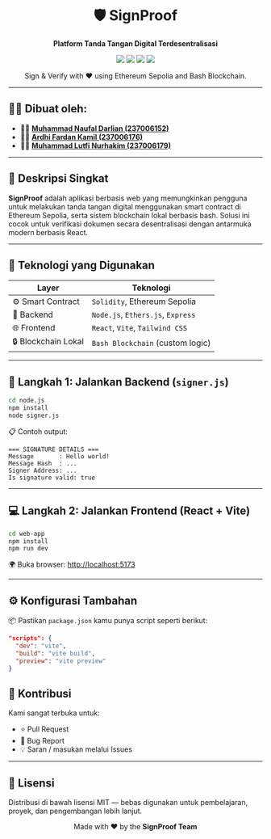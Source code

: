 <h1 align="center">🛡️ SignProof</h1>
<p align="center"><strong>Platform Tanda Tangan Digital Terdesentralisasi</strong></p>
<p align="center">
  <img src="https://img.shields.io/badge/React-v18-blue?style=flat&logo=react" />
  <img src="https://img.shields.io/badge/Solidity-SmartContract-black?style=flat&logo=ethereum" />
  <img src="https://img.shields.io/badge/Node.js-Backend-green?style=flat&logo=node.js" />
  <img src="https://img.shields.io/badge/Tailwind-CSS-38bdf8?style=flat&logo=tailwind-css" />
</p>

<p align="center">Sign & Verify with ❤️ using Ethereum Sepolia and Bash Blockchain.</p>

---

## 👨‍💻 Dibuat oleh:

- 🧑‍💻 [**Muhammad Naufal Darlian (237006152)**](https://github.com/le0nxD)
- 🧑‍💻 [**Ardhi Fardan Kamil (237006176)**](https://github.com/Kai2446-cmyk)
- 🧑‍💻 [**Muhammad Lutfi Nurhakim (237006179)**](https://github.com/Oxiliya)

---

## 📌 Deskripsi Singkat

**SignProof** adalah aplikasi berbasis web yang memungkinkan pengguna untuk melakukan tanda tangan digital menggunakan smart contract di Ethereum Sepolia, serta sistem blockchain lokal berbasis bash. Solusi ini cocok untuk verifikasi dokumen secara desentralisasi dengan antarmuka modern berbasis React.

---

## 🚀 Teknologi yang Digunakan

| Layer               | Teknologi                         |
| ------------------- | --------------------------------- |
| ⚙️ Smart Contract   | `Solidity`, Ethereum Sepolia      |
| 🧠 Backend          | `Node.js`, `Ethers.js`, `Express` |
| 🌐 Frontend         | `React`, `Vite`, `Tailwind CSS`   |
| 🔒 Blockchain Lokal | `Bash Blockchain` (custom logic)  |

---

## 🧪 Langkah 1: Jalankan Backend (`signer.js`)

```bash
cd node.js
npm install
node signer.js
```

📋 Contoh output:

```
=== SIGNATURE DETAILS ===
Message       : Hello world!
Message Hash  : ...
Signer Address: ...
Is signature valid: true
```

---

## 💻 Langkah 2: Jalankan Frontend (React + Vite)

```bash
cd web-app
npm install
npm run dev
```

🌍 Buka browser: [http://localhost:5173](http://localhost:5173)

---

## ⚙️ Konfigurasi Tambahan

📦 Pastikan `package.json` kamu punya script seperti berikut:

```json
"scripts": {
  "dev": "vite",
  "build": "vite build",
  "preview": "vite preview"
}
```

## 🤝 Kontribusi

Kami sangat terbuka untuk:

- ⭐ Pull Request
- 🐛 Bug Report
- 💡 Saran / masukan melalui Issues

---

## 📄 Lisensi

Distribusi di bawah lisensi MIT — bebas digunakan untuk pembelajaran, proyek, dan pengembangan lebih lanjut.
<p align="center">
  Made with ❤️ by the <strong>SignProof Team</strong>
</p>
